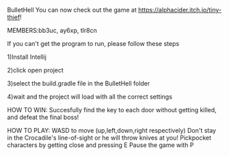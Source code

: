 BulletHell
You can now check out the game at https://alphacider.itch.io/tiny-thief!

MEMBERS:bb3uc, ay6xp, tlr8cn

If you can't get the program to run, please follow these steps

1)Install Intellij

2)click open project

3)select the build.gradle file in the BulletHell folder

4)wait and the project will load with all the correct settings

HOW TO WIN:
Succesfully find the key to each door without getting killed, and defeat the final boss!

HOW TO PLAY:
WASD to move (up,left,down,right respectively)
Don't stay in the Crocadile's line-of-sight or he will throw knives at you!
Pickpocket characters by getting close and pressing E
Pause the game with P

